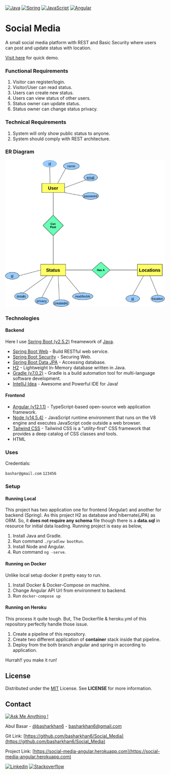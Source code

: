 [![Java](https://img.shields.io/badge/java-%23ED8B00.svg?&style=for-the-badge&logo=java&logoColor=white)](https://www.oracle.com/java)
[![Spring](https://img.shields.io/badge/spring%20-%236DB33F.svg?&style=for-the-badge&logo=spring&logoColor=white)](https://spring.io)
[![JavaScript](https://img.shields.io/badge/javascript%20-%23323330.svg?&style=for-the-badge&logo=javascript&logoColor=%23F7DF1E)](https://developer.mozilla.org/en-US/docs/Web/JavaScript)
[![Angular](https://img.shields.io/badge/angular%20-%23DD0031.svg?&style=for-the-badge&logo=angular&logoColor=white)](https://angular.io)


# Social Media
A small social media platform with REST and Basic Security where users can post and update status with location.

[Visit here](https://github.com/basharkhan6/Social_Media) for quick demo.


### Functional Requirements
1. Visitor can register/login.
2. Visitor/User can read status.
3. Users can create new status.
4. Users can view status of other users.
5. Status owner can update status.
6. Status owner can change status privacy.


### Technical Requirements
1. System will only show public status to anyone.
2. System should comply with REST architecture.


### ER Diagram
![Diagram](erd.png)


### Technologies
#### Backend
Here I use [Spring Boot (v2.5.2)](https://spring.io/projects/spring-boot) freamework of [Java](https://www.oracle.com/java/).
* [Spring Boot Web](https://spring.io/projects/spring-boot) - Build RESTful web service.
* [Spring Boot Security](https://spring.io/guides/gs/securing-web) - Securing Web.
* [Spring Boot Data JPA](https://spring.io/guides/gs/accessing-data-jpa) - Accessing database.
* [H2](https://www.h2database.com) - Lightweight In-Memory database written in Java.
* [Gradle (v7.0.2)](https://gradle.org) - Gradle is a build automation tool for multi-language software development.
* [IntelliJ Idea](https://www.jetbrains.com/idea) - Awesome and Powerful IDE for Java!
#### Frontend
* [Angular (v12.1.1)](https://angular.io) - TypeScript-based open-source web application framework.
* [Node (v14.5.4)](https://nodejs.org) - JavaScript runtime environment that runs on the V8 engine and executes JavaScript code outside a web browser.
* [Tailwind CSS](https://tailwindcss.com/) - Tailwind CSS is a "utility-first" CSS framework that provides a deep catalog of CSS classes and tools.
* HTML


### Uses
Credentials:

`bashar@gmail.com` `123456`

### Setup
#### Running Local
This project has two application one for frontend (Angular) and another for backend (Spring).
As this project H2 as database and hibernate(JPA) as ORM. So, it **does not require any schema** file 
though there is a **data.sql** in resource for initial data loading. Running project is easy as below,

1. Install Java and Gradle.
2. Run command ``./gradlew bootRun``.
3. Install Node and Angular.
4. Run command ``ng -serve``.

#### Running on Docker
Unlike local setup docker it pretty easy to run.

1. Install Docker & Docker-Compose on machine.
2. Change Angular API Url from environment to backend.
2. Run ``docker-compose up``


#### Running on Heroku
This process it quite tough. But, The Dockerfile & heroku.yml of this repository perfectly handle those issue.

1. Create a pipeline of this repository.
2. Create two different application of **container** stack inside that pipeline.
3. Deploy from the both branch angular and spring in according to application.

Hurrah!! you make it run!


## License
Distributed under the [MIT](https://opensource.org/licenses/MIT) License. See **LICENSE** for more information.



## Contact
[![Ask Me Anything !](https://img.shields.io/badge/Ask%20me-anything-1abc9c.svg)](https://GitHub.com/Naereen/ama)

Abul Basar - [@basharkhan6](https://facebook.com/basharkhan6) - basharkhan6@gmail.com

Git Link: [https://github.com/basharkhan6/Social_Media](https://github.com/basharkhan6/Social_Media)

Project Link: [https://social-media-angular.herokuapp.com](https://social-media-angular.herokuapp.com)

[![Linkedin](https://img.shields.io/badge/linkedin%20-%230077B5.svg?&style=for-the-badge&logo=linkedin&logoColor=white)](https://www.linkedin.com/in/abulbasar7/)
[![Stackoverflow](https://img.shields.io/badge/-Stack%20overflow-FE7A16?style=for-the-badge&logo=stack-overflow&logoColor=white)](https://stackoverflow.com/users/story/9582577)
